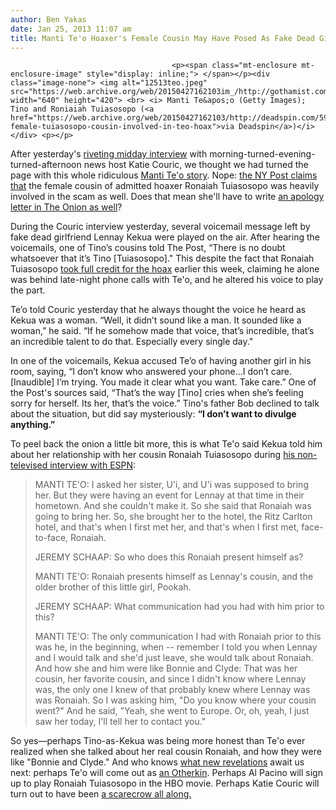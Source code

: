```yaml
---
author: Ben Yakas
date: Jan 25, 2013 11:07 am
title: Manti Te'o Hoaxer's Female Cousin May Have Posed As Fake Dead Girlfriend
---
```


	
										<p><span class="mt-enclosure mt-enclosure-image" style="display: inline;"> </span></p><div class="image-none"> <img alt="12513teo.jpeg" src="https://web.archive.org/web/20150427162103im_/http://gothamist.com/attachments/byakas/12513teo.jpeg" width="640" height="420"> <br> <i> Manti Te&apos;o (Getty Images); Tino and Roniaiah Tuiasosopo (<a href="https://web.archive.org/web/20150427162103/http://deadspin.com/5978925/report-female-tuiasosopo-cousin-involved-in-teo-hoax">via Deadspin</a>)</i></div> <p></p>

<p>After yesterday&apos;s <a href="https://web.archive.org/web/20150427162103/http://gothamist.com/2013/01/24/live_blog_katie_couric_interviews_m.php">riveting midday interview</a> with morning-turned-evening-turned-afternoon news host Katie Couric, we thought we had turned the page with this whole ridiculous <a href="https://web.archive.org/web/20150427162103/http://gothamist.com/2013/01/23/manti_teo_admits_he_lied_about_fake.php">Manti Te&apos;o story</a>. Nope: <a href="https://web.archive.org/web/20150427162103/http://www.nypost.com/p/news/local/revealed_the_real_voice_of_fake_GfkurlQYJF0ZA6zzYtJmWI?utm_medium=rss&amp;utm_content=Local">the NY Post claims that</a> the female cousin of admitted hoaxer Ronaiah Tuiasosopo was heavily involved in the scam as well. Does that mean she&apos;ll have to write <a href="https://web.archive.org/web/20150427162103/http://www.theonion.com/articles/i-just-want-to-apologize-to-manti-teo-for-what-i-p,30948/?ref=auto">an apology letter in The Onion as well</a>?</p>

<p>During the Couric interview yesterday, several voicemail message left by fake dead girlfriend Lennay Kekua were played on the air. After hearing the voicemails, one of Tino&#x2019;s cousins told The Post, &#x201C;There is no doubt whatsoever that it&#x2019;s Tino [Tuiasosopo].&quot; This despite the fact that Ronaiah Tuiasosopo <a href="https://web.archive.org/web/20150427162103/http://gothamist.com/2013/01/24/manti_teo_hoaxer_admits_he_called_t.php">took full credit for the hoax</a> earlier this week, claiming he alone was behind late-night phone calls with Te&apos;o, and he altered his voice to play the part. </p>

<p>Te&#x2019;o told Couric yesterday that he always thought the voice he heard as Kekua was a woman. &#x201C;Well, it didn&#x2019;t sound like a man. It sounded like a woman,&#x201D; he said. &#x201C;If he somehow made that voice, that&#x2019;s incredible, that&#x2019;s an incredible talent to do that. Especially every single day.&quot;</p>

<p>In one of the voicemails, Kekua accused Te&#x2019;o of having another girl in his room, saying, &#x201C;I don&#x2019;t know who answered your phone...I don&#x2019;t care. [Inaudible] I&#x2019;m trying. You made it clear what you want. Take care.&#x201D; One of the Post&apos;s sources said, &#x201C;That&#x2019;s the way [Tino] cries when she&#x2019;s feeling sorry for herself. Its her, that&#x2019;s the voice.&#x201D; Tino&apos;s father Bob declined to talk about the situation, but did say mysteriously: <strong>&#x201C;I don&#x2019;t want to divulge anything.&#x201D;</strong></p>

<p>To peel back the onion a little bit more, this is what Te&apos;o said Kekua told him about her relationship with her cousin Ronaiah Tuiasosopo during <a href="https://web.archive.org/web/20150427162103/http://espn.go.com/college-football/story/_/id/8859544/highlights-manti-teo-interview-jeremy-schaap">his non-televised interview with ESPN</a>:</p>

<blockquote>MANTI TE&apos;O: I asked her sister, U&apos;i, and U&apos;i was supposed to bring her. But they were having an event for Lennay at that time in their hometown. And she couldn&apos;t make it. So she said that Ronaiah was going to bring her. So, she brought her to the hotel, the Ritz Carlton hotel, and that&apos;s when I first met her, and that&apos;s when I first met, face-to-face, Ronaiah.

<p>JEREMY SCHAAP: So who does this Ronaiah present himself as?</p>

<p>MANTI TE&apos;O: Ronaiah presents himself as Lennay&apos;s cousin, and the older brother of this little girl, Pookah.</p>

<p>JEREMY SCHAAP: What communication had you had with him prior to this?</p>

<p>MANTI TE&apos;O: The only communication I had with Ronaiah prior to this was he, in the beginning, when -- remember I told you when Lennay and I would talk and she&apos;d just leave, she would talk about Ronaiah. And how she and him were like Bonnie and Clyde: That was her cousin, her favorite cousin, and since I didn&apos;t know where Lennay was, the only one I knew of that probably knew where Lennay was was Ronaiah. So I was asking him, &quot;Do you know where your cousin went?&quot; And he said, &quot;Yeah, she went to Europe. Or, oh, yeah, I just saw her today, I&apos;ll tell her to contact you.&quot;</p></blockquote><p></p>

<p>So yes&#x2014;perhaps Tino-as-Kekua was being more honest than Te&apos;o ever realized when she talked about her real cousin Ronaiah, and how they were like &quot;Bonnie and Clyde.&quot; And who knows <a href="https://web.archive.org/web/20150427162103/http://www.grantland.com/story/_/id/8856794/the-all-teo-mailbag">what new revelations</a> await us next: perhaps Te&apos;o will come out as <a href="https://web.archive.org/web/20150427162103/http://gawker.com/5940947/from-otherkin-to-transethnicity-your-field-guide-to-the-weird-world-of-tumblr-identity-politics">an Otherkin</a>. Perhaps Al Pacino will sign up to play Ronaiah Tuiasosopo in the HBO movie. Perhaps Katie Couric will turn out to have been <a href="https://web.archive.org/web/20150427162103/http://www.theonion.com/articles/i-was-one-of-several-people-duped-manti-teo-tells,31020/?ref=auto">a scarecrow all along.</a></p>					
										
									
				